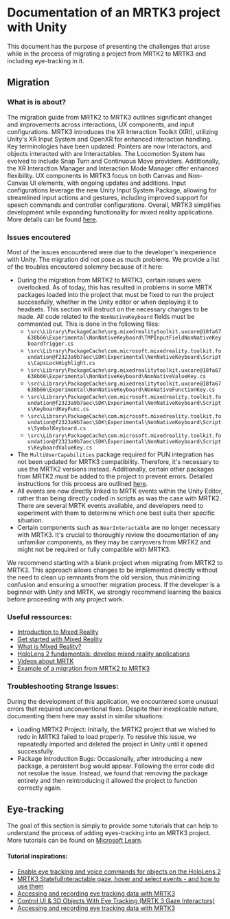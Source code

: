 # Documentation of an MRTK3 project with Unity

This document has the purpose of presenting the challenges that arose while in the process of migrating a project from MRTK2 to MRTK3 and including eye-tracking in it. 

## Migration

### What is is about?

The migration guide from MRTK2 to MRTK3 outlines significant changes and improvements across interactions, UX components, and input configurations. MRTK3 introduces the XR Interaction Toolkit (XRI), utilizing Unity's XR Input System and OpenXR for enhanced interaction handling. Key terminologies have been updated: Pointers are now Interactors, and objects interacted with are Interactables. The Locomotion System has evolved to include Snap Turn and Continuous Move providers. Additionally, the XR Interaction Manager and Interaction Mode Manager offer enhanced flexibility. UX components in MRTK3 focus on both Canvas and Non-Canvas UI elements, with ongoing updates and additions. Input configurations leverage the new Unity Input System Package, allowing for streamlined input actions and gestures, including improved support for speech commands and controller configurations. Overall, MRTK3 simplifies development while expanding functionality for mixed reality applications.
More details can be found [here](https://learn.microsoft.com/en-us/windows/mixed-reality/mrtk-unity/mrtk3-overview/architecture/mrtk-v2-to-v3).

### Issues encoutered

Most of the issues encountered were due to the developer's inexperience with Unity. The migration did not pose as much problems. We provide a list of the troubles encoutered solemny because of it here:

- During the migration from MRTK2 to MRTK3, certain issues were overlooked. As of today, this has resulted in problems in some MRTK packages loaded into the project that must be fixed to run the project successfully, whether in the Unity editor or when deploying it to headsets. This section will instruct on the necessary changes to be made. All code related to the `NonNativeKeyboard` fields must be commented out. This is done in the following files:
   - `\src\Library\PackageCache\org.mixedrealitytoolkit.uxcore@18fa67638b66\Experimental\NonNativeKeyboard\TMPInputFieldNonNativeKeyboardTrigger.cs`
   - `\src\Library\PackageCache\com.microsoft.mixedreality.toolkit.foundation@f2323a9b7aec\SDK\Experimental\NonNativeKeyboard\Scripts\CapsLockHighlight.cs`
   - `\src\Library\PackageCache\org.mixedrealitytoolkit.uxcore@18fa67638b66\Experimental\NonNativeKeyboard\NonNativeValueKey.cs`
   - `\src\Library\PackageCache\org.mixedrealitytoolkit.uxcore@18fa67638b66\Experimental\NonNativeKeyboard\NonNativeFunctionKey.cs`
   - `\src\Library\PackageCache\com.microsoft.mixedreality.toolkit.foundation@f2323a9b7aec\SDK\Experimental\NonNativeKeyboard\Scripts\KeyboardKeyFunc.cs`
   - `\src\Library\PackageCache\com.microsoft.mixedreality.toolkit.foundation@f2323a9b7aec\SDK\Experimental\NonNativeKeyboard\Scripts\SymbolKeyboard.cs`
   - `\src\Library\PackageCache\com.microsoft.mixedreality.toolkit.foundation@f2323a9b7aec\SDK\Experimental\NonNativeKeyboard\Scripts\KeyboardValueKey.cs`
- The `MultiUserCapabilities` package required for PUN integration has not been updated for MRTK3 compatibility. Therefore, it's necessary to use the MRTK2 versions instead. Additionally, certain other packages from MRTK2 must be added to the project to prevent errors. Detailed instructions for this process are outlined [here](https://learn.microsoft.com/en-us/answers/questions/1189757/meet-error-cs0246-the-type-or-namespace-name-ancho).
- All events are now directly linked to MRTK events within the Unity Editor, rather than being directly coded in scripts as was the case with MRTK2. There are several MRTK events available, and developers need to experiment with them to determine which one best suits their specific situation.
- Certain components such as `NearInteractable` are no longer necessary with MRTK3. It's crucial to thoroughly review the documentation of any unfamiliar components, as they may be carryovers from MRTK2 and might not be required or fully compatible with MRTK3. 

We recommend starting with a blank project when migrating from MRTK2 to MRTK3. This approach allows changes to be implemented directly without the need to clean up remnants from the old version, thus minimizing confusion and ensuring a smoother migration process. If the developer is a beginner with Unity and MRTK, we strongly recommend learning the basics before proceeding with any project work.

### Useful ressources:

- [Introduction to Mixed Reality](https://learn.microsoft.com/en-us/training/modules/intro-to-mixed-reality/1-introduction)
- [Get started with Mixed Reality](https://learn.microsoft.com/en-us/windows/mixed-reality/discover/get-started-with-mr)
- [What is Mixed Reality?](https://learn.microsoft.com/en-us/windows/mixed-reality/discover/mixed-reality)
- [HoloLens 2 fundamentals: develop mixed reality applications](https://learn.microsoft.com/en-us/training/paths/beginner-hololens-2-tutorials/)
- [Videos about MRTK](https://www.youtube.com/playlist?list=PLQMQNmwN3FvzWQ1Hyb4XRnVncvCmcU8YY)
- [Example of a migration from MRTK2 to MRTK3](https://localjoost.github.io/MRTK2-to-MRTK3-migrating-the-QRCode-sample/)

### Troubleshooting Strange Issues:

During the development of this application, we encountered some unusual errors that required unconventional fixes. Despite their inexplicable nature, documenting them here may assist in similar situations:

- Loading MRTK2 Project: Initially, the MRTK2 project that we wished to redo in MRTK3 failed to load properly. To resolve this issue, we repeatedly imported and deleted the project in Unity until it opened successfully.
- Package Introduction Bugs: Occasionally, after introducing a new package, a persistent bug would appear. Following the error code did not resolve the issue. Instead, we found that removing the package entirely and then reintroducing it allowed the project to function correctly again.
  
## Eye-tracking

The goal of this section is simply to provide some tutorials that can help to understand the process of adding eyes-tracking into an MRTK3 project. More tutorials can be found on [Microsoft Learn](https://learn.microsoft.com/en-us/windows/mixed-reality/design/eye-tracking).

#### Tutorial inspirations:
- [Enable eye tracking and voice commands for objects on the HoloLens 2](https://learn.microsoft.com/en-us/training/modules/use-eye-tracking-voice-commands/6-3-exercise-eye-tracking)
- [MRTK3 StatefulInteractable gaze, hover and select events - and how to use them ](https://localjoost.github.io/MRTK3-StatefulInteractable-gaze,-hover-and-select-events-and-how-to-use-them/)
- [Accessing and recording eye tracking data with MRTK3 ](https://localjoost.github.io/Accessing-and-recording-eye-tracking-data-with-MRTK3//)
- [Control UI & 3D Objects With Eye Tracking (MRTK 3 Gaze Interactors) ](https://www.youtube.com/watch?v=gWFOw_yb9vY)
- [Accessing and recording eye tracking data with MRTK3](https://localjoost.github.io/Accessing-and-recording-eye-tracking-data-with-MRTK3/)
